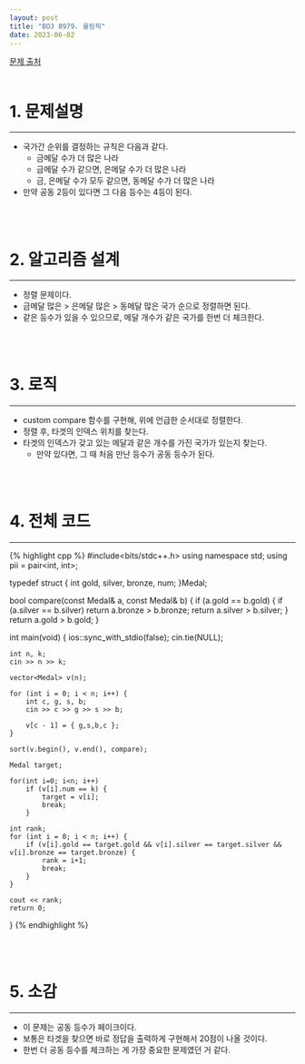 ```yaml
---
layout: post
title: "BOJ 8979. 올림픽"
date: 2023-06-02
---
```


[문제 출처](https://www.acmicpc.net/problem/8979) <br/><br/>

# 1. 문제설명
<hr>

- 국가간 순위를 결정하는 규칙은 다음과 같다.
  - 금메달 수가 더 많은 나라 
  - 금메달 수가 같으면, 은메달 수가 더 많은 나라
  - 금, 은메달 수가 모두 같으면, 동메달 수가 더 많은 나라
- 만약 공동 2등이 있다면 그 다음 등수는 4등이 된다.


<br/><br/>

# 2. 알고리즘 설계
<hr>

- 정렬 문제이다.
- 금메달 많은 > 은메달 많은 > 동메달 많은 국가 순으로 정렬하면 된다.
- 같은 등수가 있을 수 있으므로, 메달 개수가 같은 국가를 한번 더 체크한다.


<br/><br/>

# 3. 로직
<hr>

- custom compare 함수를 구현해, 위에 언급한 순서대로 정렬한다.
- 정렬 후, 타겟의 인덱스 위치를 찾는다.
- 타겟의 인덱스가 갖고 있는 메달과 같은 개수를 가진 국가가 있는지 찾는다.
  - 만약 있다면, 그 때 처음 만난 등수가 공동 등수가 된다.


<br/><br/>

# 4. 전체 코드
<hr>

{% highlight cpp %}
#include<bits/stdc++.h>
using namespace std;
using pii = pair<int, int>;

typedef struct {
	int gold, silver, bronze, num;
}Medal;

bool compare(const Medal& a, const Medal& b) {
	if (a.gold == b.gold) {
		if (a.silver == b.silver) return a.bronze > b.bronze;
		return a.silver > b.silver;
	}
	return a.gold > b.gold;
}

int main(void)
{
	ios::sync_with_stdio(false);
	cin.tie(NULL);

	int n, k;
	cin >> n >> k;

	vector<Medal> v(n);

	for (int i = 0; i < n; i++) {
		int c, g, s, b;
		cin >> c >> g >> s >> b;

		v[c - 1] = { g,s,b,c };
	}

	sort(v.begin(), v.end(), compare);

	Medal target;

	for(int i=0; i<n; i++)
		if (v[i].num == k) {
			target = v[i];
			break;
		}

	int rank;
	for (int i = 0; i < n; i++) {
		if (v[i].gold == target.gold && v[i].silver == target.silver && v[i].bronze == target.bronze) {
			rank = i+1;
			break;
		}
	}

	cout << rank;
	return 0;
}
{% endhighlight %}


<br/><br/>

# 5. 소감
<hr>

- 이 문제는 공동 등수가 페이크이다.
- 보통은 타겟을 찾으면 바로 정답을 출력하게 구현해서 20점이 나올 것이다.
- 한번 더 공동 등수를 체크하는 게 가장 중요한 문제였던 거 같다.